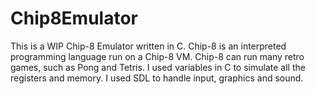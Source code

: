 # Chip8Emulator
This is a WIP Chip-8 Emulator written in C. Chip-8 is an interpreted programming language run on a Chip-8 VM. Chip-8 can run many retro games,
such as Pong and Tetris.  I used variables in C to simulate all the registers and memory. I used SDL to handle input, graphics and sound.
